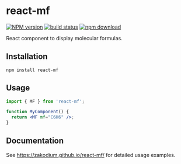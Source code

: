 # react-mf

[![NPM version][npm-image]][npm-url]
[![build status][ci-image]][ci-url]
[![npm download][download-image]][download-url]

React component to display molecular formulas.

## Installation

```console
npm install react-mf
```

## Usage

```jsx
import { MF } from 'react-mf';

function MyComponent() {
  return <MF mf="C6H6" />;
}
```

## Documentation

See https://zakodium.github.io/react-mf/ for detailed usage examples.

[npm-image]: https://img.shields.io/npm/v/react-mf.svg
[npm-url]: https://npmjs.org/package/react-mf
[ci-image]: https://github.com/zakodium/react-mf/workflows/Node.js%20CI/badge.svg?branch=master
[ci-url]: https://github.com/zakodium/react-mf/actions?query=workflow%3A%22Node.js+CI%22
[download-image]: https://img.shields.io/npm/dm/react-mf.svg
[download-url]: https://npmjs.org/package/react-mf
